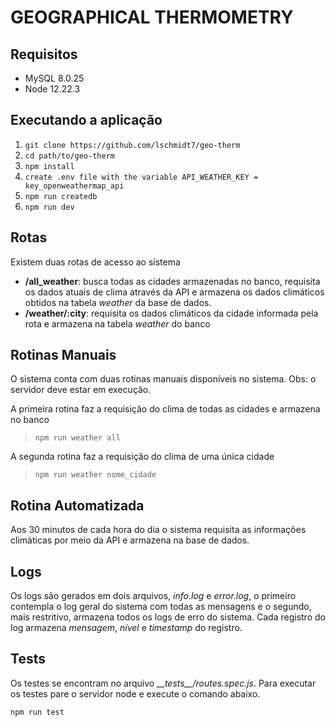 # GEOGRAPHICAL THERMOMETRY

## Requisitos

- MySQL 8.0.25
- Node 12.22.3

## Executando a aplicação

1. ```git clone https://github.com/lschmidt7/geo-therm```
2. ```cd path/to/geo-therm```
3. ```npm install```
4. ```create .env file with the variable API_WEATHER_KEY = key_openweathermap_api```
5. ```npm run createdb```
6. ```npm run dev```

## Rotas

Existem duas rotas de acesso ao sistema

- **/all_weather**: busca todas as cidades armazenadas no banco, requisita os dados atuais de clima através da API e armazena os dados climáticos obtidos na tabela *weather* da base de dados.
- **/weather/:city**: requisita os dados climáticos da cidade informada pela rota e armazena na tabela *weather* do banco

## Rotinas Manuais

O sistema conta com duas rotinas manuais disponíveis no sistema.
Obs: o servidor deve estar em execução.

A primeira rotina faz a requisição do clima de todas as cidades e armazena no banco
> ```npm run weather all```

A segunda rotina faz a requisição do clima de uma única cidade
> ```npm run weather nome_cidade```

## Rotina Automatizada

Aos 30 minutos de cada hora do dia o sistema requisita as informações climáticas por meio da API e armazena na base de dados.

## Logs 

Os logs são gerados em dois arquivos, *info.log* e *error.log*, o primeiro contempla o log geral do sistema com todas as mensagens e o segundo, mais restritivo, armazena todos os logs de erro do sistema.
Cada registro do log armazena *mensagem*, *nível* e *timestamp* do registro.

## Tests

Os testes se encontram no arquivo *\_\_tests\_\_/routes.spec.js*. Para executar os testes pare o servidor node e execute o comando abaixo.

```npm run test```